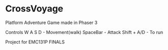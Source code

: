 # CrossVoyage
Platform Adventure Game made in Phaser 3

Controls 
W A S D - Movement(walk)
SpaceBar - Attack
Shift + A/D - To run

Project for EMC131P FINALS
